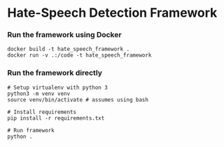 # Hate-Speech Detection Framework

### Run the framework using Docker
~~~
docker build -t hate_speech_framework .
docker run -v .:/code -t hate_speech_framework
~~~


### Run the framework directly
~~~
# Setup virtualenv with python 3
python3 -m venv venv
source venv/bin/activate # assumes using bash

# Install requirements
pip install -r requirements.txt

# Run framework
python .
~~~
